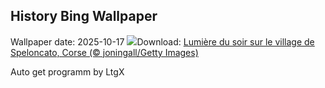## History Bing Wallpaper
Wallpaper date: 2025-10-17
![](https://www.bing.com/th?id=OHR.CorsicaSunshine_FR-FR8649215960_UHD.jpg&w=1000)Download: [Lumière du soir sur le village de Speloncato, Corse (© joningall/Getty Images)](https://www.bing.com/th?id=OHR.CorsicaSunshine_FR-FR8649215960_UHD.jpg)

Auto get programm by LtgX
